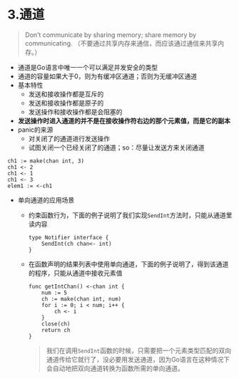 # 3.通道

> Don’t communicate by sharing memory; share memory by communicating. （不要通过共享内存来通信，而应该通过通信来共享内存。）

* 通道是Go语言中唯一一个可以满足并发安全的类型
* 通道的容量如果大于0，则为有缓冲区通道；否则为无缓冲区通道
* 基本特性
  * 发送和接收操作都是互斥的
  * 发送和接收操作都是原子的
  * 发送操作和接收操作都是会阻塞的
* **发送操作时进入通道的并不是在接收操作符右边的那个元素值，而是它的副本**
* panic的来源
  * 对关闭了的通道进行发送操作
  * 试图关闭一个已经关闭了的通道；so：尽量让发送方来关闭通道

```
ch1 := make(chan int, 3)
ch1 <- 2
ch1 <- 1
ch1 <- 3
elem1 := <-ch1
```

* 单向通道的应用场景

  * 约束函数行为，下面的例子说明了我们实现`SendInt`方法时，只能从通道里读内容

    ```
    type Notifier interface {
        SendInt(ch chan<- int)
    }
    ```

  * 在函数声明的结果列表中使用单向通道，下面的例子说明了，得到该通道的程序，只能从通道中接收元素值

    ```
    func getIntChan() <-chan int {
        num := 5
        ch := make(chan int, num)
        for i := 0; i < num; i++ {
            ch <- i
        }
        close(ch)
        return ch
    }
    ```

    > 我们在调用`SendInt`函数的时候，只需要把一个元素类型匹配的双向通道传给它就行了，没必要用发送通道，因为Go语言在这种情况下会自动地把双向通道转换为函数所需的单向通道。

